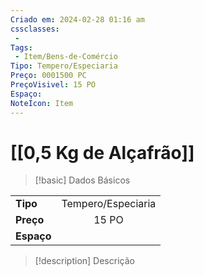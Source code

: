 ```yaml
---
Criado em: 2024-02-28 01:16 am
cssclasses:
 - 
Tags:
 - Item/Bens-de-Comércio
Tipo: Tempero/Especiaria
Preço: 0001500 PC
PreçoVisivel: 15 PO
Espaço: 
NoteIcon: Item
---
```

# [[0,5 Kg de Alçafrão]]

> [!basic] Dados Básicos
> 
|            |     |
| ---------- |:---:|
| **Tipo**   |  Tempero/Especiaria   |
| **Preço**  |  15 PO   |
| **Espaço** |     |
>
 
> [!description] Descrição
> 
>
